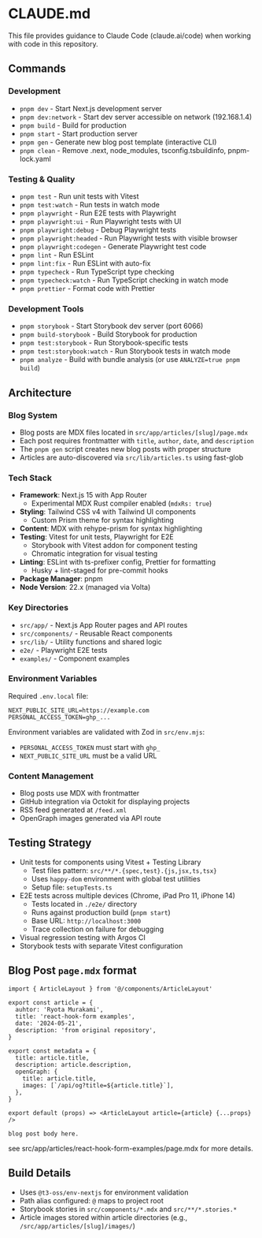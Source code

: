 # CLAUDE.md

This file provides guidance to Claude Code (claude.ai/code) when working with code in this repository.

## Commands

### Development

- `pnpm dev` - Start Next.js development server
- `pnpm dev:network` - Start dev server accessible on network (192.168.1.4)
- `pnpm build` - Build for production
- `pnpm start` - Start production server
- `pnpm gen` - Generate new blog post template (interactive CLI)
- `pnpm clean` - Remove .next, node_modules, tsconfig.tsbuildinfo, pnpm-lock.yaml

### Testing & Quality

- `pnpm test` - Run unit tests with Vitest
- `pnpm test:watch` - Run tests in watch mode
- `pnpm playwright` - Run E2E tests with Playwright
- `pnpm playwright:ui` - Run Playwright tests with UI
- `pnpm playwright:debug` - Debug Playwright tests
- `pnpm playwright:headed` - Run Playwright tests with visible browser
- `pnpm playwright:codegen` - Generate Playwright test code
- `pnpm lint` - Run ESLint
- `pnpm lint:fix` - Run ESLint with auto-fix
- `pnpm typecheck` - Run TypeScript type checking
- `pnpm typecheck:watch` - Run TypeScript checking in watch mode
- `pnpm prettier` - Format code with Prettier

### Development Tools

- `pnpm storybook` - Start Storybook dev server (port 6066)
- `pnpm build-storybook` - Build Storybook for production
- `pnpm test:storybook` - Run Storybook-specific tests
- `pnpm test:storybook:watch` - Run Storybook tests in watch mode
- `pnpm analyze` - Build with bundle analysis (or use `ANALYZE=true pnpm build`)

## Architecture

### Blog System

- Blog posts are MDX files located in `src/app/articles/[slug]/page.mdx`
- Each post requires frontmatter with `title`, `author`, `date`, and `description`
- The `pnpm gen` script creates new blog posts with proper structure
- Articles are auto-discovered via `src/lib/articles.ts` using fast-glob

### Tech Stack

- **Framework**: Next.js 15 with App Router
  - Experimental MDX Rust compiler enabled (`mdxRs: true`)
- **Styling**: Tailwind CSS v4 with Tailwind UI components
  - Custom Prism theme for syntax highlighting
- **Content**: MDX with rehype-prism for syntax highlighting
- **Testing**: Vitest for unit tests, Playwright for E2E
  - Storybook with Vitest addon for component testing
  - Chromatic integration for visual testing
- **Linting**: ESLint with ts-prefixer config, Prettier for formatting
  - Husky + lint-staged for pre-commit hooks
- **Package Manager**: pnpm
- **Node Version**: 22.x (managed via Volta)

### Key Directories

- `src/app/` - Next.js App Router pages and API routes
- `src/components/` - Reusable React components
- `src/lib/` - Utility functions and shared logic
- `e2e/` - Playwright E2E tests
- `examples/` - Component examples

### Environment Variables

Required `.env.local` file:

```
NEXT_PUBLIC_SITE_URL=https://example.com
PERSONAL_ACCESS_TOKEN=ghp_...
```

Environment variables are validated with Zod in `src/env.mjs`:
- `PERSONAL_ACCESS_TOKEN` must start with `ghp_`
- `NEXT_PUBLIC_SITE_URL` must be a valid URL

### Content Management

- Blog posts use MDX with frontmatter
- GitHub integration via Octokit for displaying projects
- RSS feed generated at `/feed.xml`
- OpenGraph images generated via API route

## Testing Strategy

- Unit tests for components using Vitest + Testing Library
  - Test files pattern: `src/**/*.{spec,test}.{js,jsx,ts,tsx}`
  - Uses `happy-dom` environment with global test utilities
  - Setup file: `setupTests.ts`
- E2E tests across multiple devices (Chrome, iPad Pro 11, iPhone 14)
  - Tests located in `./e2e/` directory
  - Runs against production build (`pnpm start`)
  - Base URL: `http://localhost:3000`
  - Trace collection on failure for debugging
- Visual regression testing with Argos CI
- Storybook tests with separate Vitest configuration

## Blog Post `page.mdx` format

```mdx
import { ArticleLayout } from '@/components/ArticleLayout'

export const article = {
  auhtor: 'Ryota Murakami',
  title: 'react-hook-form examples',
  date: '2024-05-21',
  description: 'from original repository',
}

export const metadata = {
  title: article.title,
  description: article.description,
  openGraph: {
    title: article.title,
    images: [`/api/og?title=${article.title}`],
  },
}

export default (props) => <ArticleLayout article={article} {...props} />

blog post body here.
```

see src/app/articles/react-hook-form-examples/page.mdx for more details.

## Build Details

- Uses `@t3-oss/env-nextjs` for environment validation
- Path alias configured: `@` maps to project root
- Storybook stories in `src/components/*.mdx` and `src/**/*.stories.*`
- Article images stored within article directories (e.g., `/src/app/articles/[slug]/images/`)
